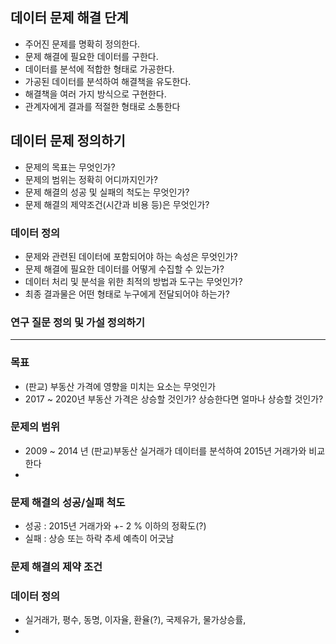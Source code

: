 ## 데이터 문제 해결 단계

* 주어진 문제를 명확히 정의한다.
* 문제 해결에 필요한 데이터를 구한다.
* 데이터를 분석에 적합한 형태로 가공한다.
* 가공된 데이터를 분석하여 해결책을 유도한다.
* 해결책을 여러 가지 방식으로 구현한다.
* 관계자에게 결과를 적절한 형태로 소통한다

## 데이터 문제 정의하기

* 문제의 목표는 무엇인가?
* 문제의 범위는 정확히 어디까지인가?
* 문제 해결의 성공 및 실패의 척도는 무엇인가?
* 문제 해결의 제약조건(시간과 비용 등)은 무엇인가?

### 데이터 정의

* 문제와 관련된 데이터에 포함되어야 하는 속성은 무엇인가?
* 문제 해결에 필요한 데이터를 어떻게 수집할 수 있는가?
* 데이터 처리 및 분석을 위한 최적의 방법과 도구는 무엇인가?
* 최종 결과물은 어떤 형태로 누구에게 전달되어야 하는가?

### 연구 질문 정의 및 가설 정의하기



--------------------

### 목표

* (판교) 부동산 가격에 영향을 미치는 요소는 무엇인가
* 2017 ~ 2020년 부동산 가격은 상승할 것인가? 상승한다면 얼마나 상승할 것인가?






### 문제의 범위

* 2009 ~ 2014 년 (판교)부동산 실거래가 데이터를 분석하여 2015년 거래가와 비교한다
* 

### 문제 해결의 성공/실패 척도

* 성공 : 2015년 거래가와 +- 2 % 이하의 정확도(?)
* 실패 : 상승 또는 하락 추세 예측이 어긋남


### 문제 해결의 제약 조건



### 데이터 정의

* 실거래가, 평수, 동명, 이자율, 환율(?), 국제유가, 물가상승률, 
* 
